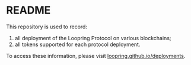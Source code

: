 # README

This repository is used to record:
1. all deployment of the Loopring Protocol on various blockchains;
1. all tokens supported for each protocol deployment.

To access these information, please visit [loopring.github.io/deployments](https://loopring.github.io/deployments).
